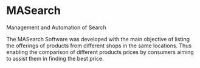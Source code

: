 # MASearch
Management and Automation of Search

The MASearch Software was developed with the main objective of listing the offerings of products from different shops in the same locations. Thus enabling the comparison of different products prices by  consumers aiming to assist them in finding the best price.
